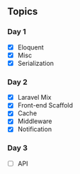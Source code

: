 ## Topics


### Day 1

- [x] Eloquent
- [x] Misc
- [x] Serialization

### Day 2

- [x] Laravel Mix
- [x] Front-end Scaffold
- [x] Cache
- [x] Middleware
- [x] Notification

### Day 3

- [ ] API


